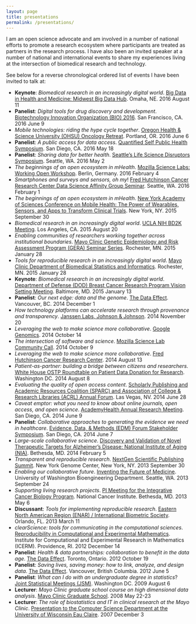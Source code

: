 ```yaml
---
layout: page
title: presentations
permalink: /presentations/
---
```


I am an open science advocate and am involved in a number of national efforts to promote a research ecosystem where participants are treated as partners in the research process. I have also been an invited speaker at a number of national and international events to share my experiences living at the intersection of biomedical research and technology.

See below for a reverse chronological ordered list of events I have been invited to talk at:

- **Keynote**: *Biomedical research in an increasingly digital world*. <u>Big Data in Health and Medicine: Midwest Big Data Hub</u>. Omaha, NE. 2016 August 11
- **Panelist**: *Digital tools for drug discovery and development*. <u>Biotechnology Innovation Organization (BIO) 2016</u>. San Francisco, CA. 2016 June 9
- *Mobile technologies: riding the hype cycle together*. <u>Oregon Health & Science University (OHSU) Oncology Retreat</u>. Portland, OR. 2016 June 6
- **Panelist**: *A public access for data access*. <u>Quantified Self Public Health Symposium</u>. San Diego, CA. 2016 May 18
- **Panelist**: *Sharing data for better health*. <u>Seattle’s Life Science Disruptors Symposium</u>. Seattle, WA. 2016 May 2
- *The beginnings of an open ecosystem in mHealth*. <u>Mozilla Science Labs: Working Open Workshop</u>. Berlin, Germany. 2016 February 4
- *Smartphones and surveys and sensors, oh my*! <u>Fred Hutchinson Cancer Research Center Data Science Affinity Group Seminar</u>. Seattle, WA. 2016 February 1
- *The beginnings of an open ecosystem in mHealth*. <u>New York Academy of Sciences Conference on Mobile Health: The Power of Wearables, Sensors, and Apps to Transform Clinical Trials</u>. New York, NY. 2015 September 30
- *Biomedical research in an increasingly digital world*. <u>UCLA NIH BD2K Meeting</u>. Los Angeles, CA. 2015 August 20
- *Enabling communities of researchers working together across institutional boundaries*. <u>Mayo Clinic Genetic Epidemiology and Risk Assessment Program (GERA) Seminar Series</u>. Rochester, MN. 2015 January 28
- *Tools for reproducible research in an increasingly digital world*. <u>Mayo Clinic Department of Biomedical Statistics and Informatics</u>. Rochester, MN. 2015 January 28
- **Keynote**: *Biomedical research in an increasingly digital world*. <u>Department of Defense (DOD) Breast Cancer Research Program Vision Setting Meeting</u>. Baltimore, MD. 2015 January 13
- **Panelist**: *Our next edge: data and the genome*. <u>The Data Effect</u>. Vancouver, BC. 2014 December 1
- *How technology platforms can accelerate research through provenance and transparency*. <u>Janssen Labs, Johnson & Johnson</u>. 2014 November 20
- *Leveraging the web to make science more collaborative*. <u>Google Genomics</u>. 2014 October 14
- *The intersection of software and science*. <u>Mozilla Science Lab Community Call</u>. 2014 October 9
- *Leveraging the web to make science more collaborative*. <u>Fred Hutchinson Cancer Research Center</u>. 2014 August 13
- *Patient-as-partner: building a bridge between citizens and researchers*. <u>White House OSTP Roundtable on Patient Data Donation for Research</u>. Washington DC. 2014 August 8
- *Evaluating the quality of open access content*. <u>Scholarly Publishing and Academic Resources Coalition (SPARC) and Association of College & Research Libraries (ACRL) Annual Forum</u>. Las Vegas, NV. 2014 June 28
- *Caveat emptor: what you need to know about online journals, open access, and open science*. <u>AcademyHealth Annual Research Meeting</u>. San Diego, CA. 2014 June 9
- **Panelist**: *Collaborative approaches to generating the evidence we need in healthcare*. <u>Evidence, Data, & Methods (EDM) Forum Stakeholder Symposium</u>. San Diego, CA. 2014 June 7
- *Large-scale collaborative science*. <u>Discovery and Validation of Novel Therapeutic Targets for Alzheimer’s Disease: National Institute of Aging (NIA)</u>. Bethesda, MD. 2014 February 5
- *Transparent and reproducible research*. <u>NextGen Scientific Publishing Summit</u>. New York Genome Center, New York, NY. 2013 September 30
- *Enabling our collaborative future*. <u>Inventing the Future of Medicine</u>. University of Washington Bioengineering Department. Seattle, WA. 2013 September 24
- *Supporting living research projects*. <u>PI Meeting for the Integrative Cancer Biology Program</u>. National Cancer Institute. Bethesda, MD. 2013 May 6
- **Discussant**: *Tools for implementing reproducible research*. <u>Eastern North American Region (ENAR) / International Biometric Society</u>. Orlando, FL. 2013 March 11
- *clearScience: tools for communicating in the computational sciences*. <u>Reproducibility in Computational and Experimental Mathematics</u>. Institute for Computational and Experimental Research in Mathematics (ICERM). Providence, RI. 2012 December 14
- **Panelist**: *Health & data partnerships: collaboration to benefit in the data age*. <u>The Data Effect</u>. Toronto, Ontario. 2012 October 19
- **Panelist**: *Saving lives, saving money: how to link, analyze, and design data*. <u>The Data Effect</u>. Vancouver, British Columbia. 2012 June 5
- **Panelist**: *What can I do with an undergraduate degree in statistics*? <u>Joint Statistical Meetings (JSM)</u>. Washington DC. 2009 August 6
- **Lecturer**: *Mayo Clinic graduate school course on high dimensional data analysis*. <u>Mayo Clinic Graduate School</u>. 2008 May 22-23
- **Lecturer**: *The role of biostatistics and IT in clinical research at the Mayo Clinic*. <u>Presentation to the Computer Science Department at the University of Wisconsin Eau Claire</u>. 2007 December 3

